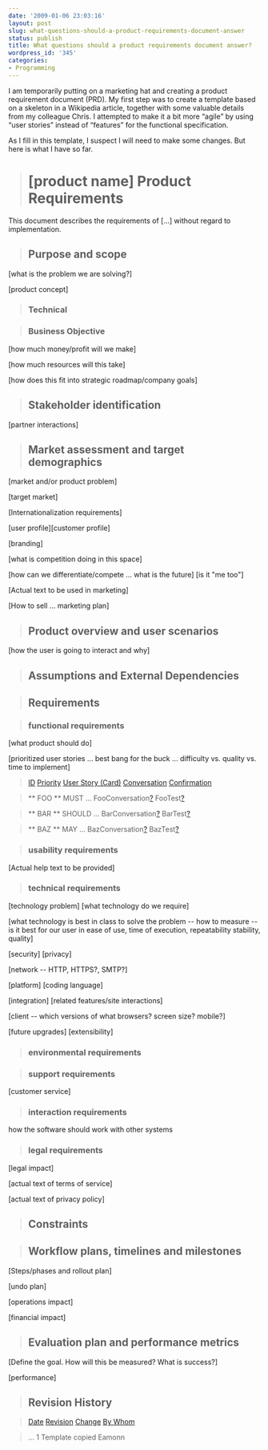 ```yaml
---
date: '2009-01-06 23:03:16'
layout: post
slug: what-questions-should-a-product-requirements-document-answer
status: publish
title: What questions should a product requirements document answer?
wordpress_id: '345'
categories:
- Programming
---
```


I am temporarily putting on a marketing hat and creating a product requirement document (PRD).  My first step was to create a template based on a skeleton in a Wikipedia article, together with some valuable details from my colleague Chris.  I attempted to make it a bit more “agile” by using “user stories” instead of “features” for the functional specification.

As I fill in this template, I suspect I will need to make some changes.  But here is what I have so far.


>


>
> #  [product name] Product Requirements
>
>

>
>
This document describes the requirements of [...] without regard to implementation.

>
>

>
> ##  Purpose and scope
>
>
[what is the problem we are solving?]

>
>
[product concept]

>
> ###  Technical
>
>

>
> ###  Business Objective
>
>
[how much money/profit will we make]

>
>
[how much resources will this take]

>
>
[how does this fit into strategic roadmap/company goals]

>
>

>
> ##  Stakeholder identification
>
>
[partner interactions]

>
> ##  Market assessment and target demographics
>
>
[market and/or product problem]

>
>
[target market]

>
>
[Internationalization requirements]

>
>
[user profile][customer profile]

>
>
[branding]

>
>
[what is competition doing in this space]

>
>
[how can we differentiate/compete ... what is the future] [is it "me too"]

>
>
[Actual text to be used in marketing]

>
>
[How to sell ... marketing plan]

>
> ##  Product overview and user scenarios
>
>
[how the user is going to interact and why]

>
> ##  Assumptions and External Dependencies
>
>

>
> ##  Requirements
>
>

>
> ###  functional requirements
>
>
[what product should do]

>
>
[prioritized user stories ... best bang for the buck ... difficulty vs. quality vs. time to implement]

>
>

>
> [ID](https://twiki.hpl.hp.com/bin/view/Friction/RequirementsTemplate?cover=print&amp;sortcol=0;table=1;up=0#sorted_table) [Priority](https://twiki.hpl.hp.com/bin/view/Friction/RequirementsTemplate?cover=print&amp;sortcol=1;table=1;up=0#sorted_table) [User Story (Card)](https://twiki.hpl.hp.com/bin/view/Friction/RequirementsTemplate?cover=print&amp;sortcol=2;table=1;up=0#sorted_table) [Conversation](https://twiki.hpl.hp.com/bin/view/Friction/RequirementsTemplate?cover=print&amp;sortcol=3;table=1;up=0#sorted_table) [Confirmation](https://twiki.hpl.hp.com/bin/view/Friction/RequirementsTemplate?cover=print&amp;sortcol=4;table=1;up=0#sorted_table)

>
> ** FOO **
> MUST
> ...
> FooConversation[?](/bin/edit/Friction/FooConversation?topicparent=Friction.RequirementsTemplate)
> FooTest[?](/bin/edit/Friction/FooTest?topicparent=Friction.RequirementsTemplate)
>

>
> ** BAR **
> SHOULD
> ...
> BarConversation[?](/bin/edit/Friction/BarConversation?topicparent=Friction.RequirementsTemplate)
> BarTest[?](/bin/edit/Friction/BarTest?topicparent=Friction.RequirementsTemplate)
>

>
> ** BAZ **
> MAY
> ...
> BazConversation[?](/bin/edit/Friction/BazConversation?topicparent=Friction.RequirementsTemplate)
> BazTest[?](/bin/edit/Friction/BazTest?topicparent=Friction.RequirementsTemplate)
>


>
>

>
> ###  usability requirements
>
>

>
>
[Actual help text to be provided]

>
>

>
> ###  technical requirements
>
>
[technology problem] [what technology do we require]

>
>
[what technology is best in class to solve the problem -- how to measure -- is it best for our user in ease of use, time of execution, repeatability stability, quality]

>
>
[security] [privacy]

>
>
[network -- HTTP, HTTPS?, SMTP?]

>
>
[platform] [coding language]

>
>
[integration] [related features/site interactions]

>
>
[client -- which versions of what browsers?  screen size? mobile?]

>
>
[future upgrades] [extensibility]

>
> ###  environmental requirements
>
>

>
> ###  support requirements
>
>
[customer service]

>
>

>
>

>
> ###  interaction requirements
>
>
how the software should work with other systems

>
> ###  legal requirements
>
>
[legal impact]

>
>
[actual text of terms of service]

>
>
[actual text of privacy policy]

>
> ##  Constraints
>
>

>
> ##  Workflow plans, timelines and milestones
>
>

>
>
[Steps/phases and rollout plan]

>
>
[undo plan]

>
>
[operations impact]

>
>
[financial impact]

>
>

>
>

>
> ##  Evaluation plan and performance metrics
>
>

>
>
[Define the goal.  How will this be measured?  What is success?]

>
>
[performance]

>
>

>
> ##  Revision History
>
>

>
>

>
> [Date](https://twiki.hpl.hp.com/bin/view/Friction/RequirementsTemplate?cover=print&amp;sortcol=0;table=2;up=0#sorted_table) [Revision](https://twiki.hpl.hp.com/bin/view/Friction/RequirementsTemplate?cover=print&amp;sortcol=1;table=2;up=0#sorted_table) [Change](https://twiki.hpl.hp.com/bin/view/Friction/RequirementsTemplate?cover=print&amp;sortcol=2;table=2;up=0#sorted_table) [By Whom](https://twiki.hpl.hp.com/bin/view/Friction/RequirementsTemplate?cover=print&amp;sortcol=3;table=2;up=0#sorted_table)

>
> ...
> 1
> Template copied
> Eamonn
>



